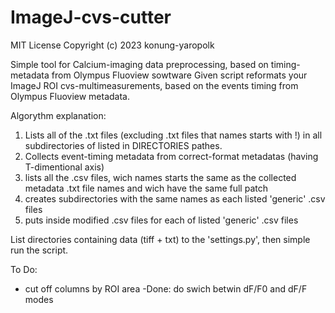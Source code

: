 # ImageJ-cvs-cutter

MIT License
Copyright (c) 2023 konung-yaropolk


Simple tool for Calcium-imaging data preprocessing, based on timing-metadata from Olympus Fluoview sowtware
Given script reformats your ImageJ ROI cvs-multimeasurements, based on the events timing from Olympus Fluoview metadata.

Algorythm explanation:

1. Lists all of the .txt files (excluding .txt files that names starts with !) in all subdirectories of listed in DIRECTORIES pathes.
2. Collects event-timing metadata from correct-format metadatas (having T-dimentional axis)
3. lists all the .csv files, wich names starts the same as the collected metadata .txt file names and wich have the same full patch
4. creates subdirectories with the same names as each listed 'generic' .csv files
5. puts inside modified .csv files for each of listed 'generic' .csv files


List directories containing data (tiff + txt) to the 'settings.py', then simple run the script.


To Do:
- cut off columns by ROI area
-Done: do swich betwin dF/F0 and dF/F modes
